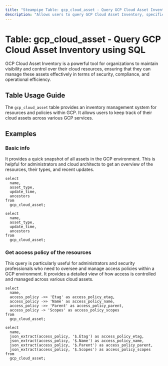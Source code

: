 ```yaml
---
title: "Steampipe Table: gcp_cloud_asset - Query GCP Cloud Asset Inventory using SQL"
description: "Allows users to query GCP Cloud Asset Inventory, specifically visibility and control over their cloud resources, ensuring that they can manage these assets effectively in terms of security, compliance, and operational efficiency."
---
```


# Table: gcp_cloud_asset - Query GCP Cloud Asset Inventory using SQL

GCP Cloud Asset Inventory is a powerful tool for organizations to maintain visibility and control over their cloud resources, ensuring that they can manage these assets effectively in terms of security, compliance, and operational efficiency.

## Table Usage Guide

The `gcp_cloud_asset` table provides an inventory management system for resources and policies within GCP. It allows users to keep track of their cloud assets across various GCP services.

## Examples

### Basic info

It provides a quick snapshot of all assets in the GCP environment. This is helpful for administrators and cloud architects to get an overview of the resources, their types, and recent updates.

```sql+postgres
select
  name,
  asset_type,
  update_time,
  ancestors
from
  gcp_cloud_asset;
```

```sql+sqlite
select
  name,
  asset_type,
  update_time,
  ancestors
from
  gcp_cloud_asset;
```

### Get access policy of the resources

This query is particularly useful for administrators and security professionals who need to oversee and manage access policies within a GCP environment. It provides a detailed view of how access is controlled and managed across various cloud assets.

```sql+postgres
select
  name,
  access_policy ->> 'Etag' as access_policy_etag,
  access_policy ->> 'Name' as access_policy_name,
  access_policy ->> 'Parent' as access_policy_parent,
  access_policy -> 'Scopes' as access_policy_scopes
from
  gcp_cloud_asset;
```

```sql+sqlite
select
  name,
  json_extract(access_policy, '$.Etag') as access_policy_etag,
  json_extract(access_policy, '$.Name') as access_policy_name,
  json_extract(access_policy, '$.Parent') as access_policy_parent,
  json_extract(access_policy, '$.Scopes') as access_policy_scopes
from
  gcp_cloud_asset;
```
